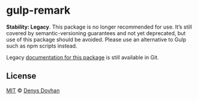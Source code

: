 # gulp-remark

**Stability: Legacy**.
This package is no longer recommended for use.
It’s still covered by semantic-versioning guarantees and not yet deprecated, but
use of this package should be avoided.
Please use an alternative to Gulp such as npm scripts instead.

Legacy [documentation for this package][docs] is still available in Git.

## License

[MIT][license] © [Denys Dovhan][author]

<!-- Definitions -->

[license]: license

[author]: https://denysdovhan.com

[docs]: https://github.com/remarkjs/gulp-remark/tree/0676fdd

